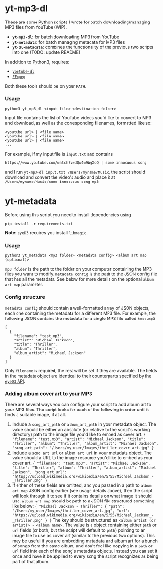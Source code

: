 # yt-mp3-dl

These are some Python scripts I wrote for batch downloading/managing MP3 files from YouTube (WIP).

- **`yt-mp3-dl`**: for batch downloading MP3 from YouTube
- **`yt-metadata`**: for batch managing metadata for MP3 files
- **`yt-dl-metadata`**: combines the functionality of the previous two scripts into one
  (TODO: update README)

In addition to Python3, requires:

- [`youtube-dl`](https://ytdl-org.github.io/youtube-dl/index.html)
- [`FFmpeg`](https://www.ffmpeg.org/)

Both these tools should be on your `PATH`.

### Usage

```
python3 yt_mp3_dl <input file> <destination folder>
```

Input file contains the list of YouTube videos you'd like to convert to MP3
and download, as well as the corresponding filenames, formatted like so:

```
<youtube url> | <file name>
<youtube url> | <file name>
<youtube url> | <file name>
...
```

For example, if my input file is `input.txt` and contains

```
https://www.youtube.com/watch?v=dQw4w9WgXcQ | some innocuous song
```

and I run `yt-mp3-dl input.txt /Users/myname/Music`,
the script should download and convert the video's audio and place it at
`/Users/myname/Music/some innocuous song.mp3`

# yt-metadata

Before using this script you need to install dependencies using

```
pip install -r requirements.txt
```

**Note:** `eyeD3` requires you install `libmagic`.

### Usage

```
python3 yt_metadata <mp3 folder> <metadata config> <album art map (optional)>
```

`mp3 folder` is the path to the folder on your computer containing the MP3 files you want to modify.
`metadata config` is the path to the JSON config file that has all the metadata.
See below for more details on the optional `album art map` parameter.

### Config structure

`metadata config` should contain a well-formatted array of JSON objects, each one containing the metadata
for a different MP3 file. For example, the following JSON contains the metadata for a single MP3 file called
`test.mp3`

```
[
  {
    "filename": "test.mp3",
    "artist": "Michael Jackson",
    "title": "Thriller",
    "album": "Thriller",
    "album_artist": "Michael Jackson"
  }
]
```

Only `filename` is required, the rest will be set if they are available.
The fields in the metadata object are identical to their counterparts
specified by the [`eyeD3` API](https://eyed3.readthedocs.io/en/latest/_modules/eyed3/id3/tag.html).

### Adding album cover art to your MP3

There are several ways you can configure your script to add album art to your MP3 files.
The script looks for each of the following in order until it finds a suitable image, if at all.

1. Include a `song_art_path` or `album_art_path` in your metadata object. The value should be either an absolute (or relative
   to the script's working directory) path to the image file you'd like to embed as cover art.
   `{ "filename": "test.mp3", "artist": "Michael Jackson", "title": "Thriller", "album": "Thriller", "album_artist": "Michael Jackson", "song_art_path": "/Users/my_user/Images/thriller_cover_art.jpg" }`
2. Include a `song_art_url` or `album_art_url` in your metadata object. The value should a URL to the image resource you'd like
   to embed as your cover art.
   `{ "filename": "test.mp3", "artist": "Michael Jackson", "title": "Thriller", "album": "Thriller", "album_artist": "Michael Jackson", "song_art_url": "https://upload.wikimedia.org/wikipedia/en/5/55/Michael_Jackson_-_Thriller.png" }`
3. If either of these fields are omitted, and you passed in a path to `album art map` JSON config earlier
   (see usage details above), then the script will look through it to see if it contains details on
   what image it should use. `album art map` should be path to a JSON file structured something like below:
   `{ "Michael Jackson - Thriller": { "path": "/Users/my_user/Images/thriller_cover_art.jpg", "url": "https://upload.wikimedia.org/wikipedia/en/5/55/Michael_Jackson_-_Thriller.png" } }`
   The key should be structured as `<album artist (or artist)> - <album name>`. The value is a object
   containing either `path` or `url` fields (or both, but the script will default to `path`) pointing to
   an image file to use as cover art (similar to the previous two options).
   This may be useful
   if you are embedding metadata and album art for a bunch of songs from the same album, and don't feel like
   copying in a `path` or `url` field into each of the song's metadata objects. Instead you can set it once
   and have it be applied to every song the script recognizes as being part of that album.
